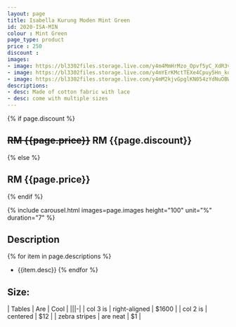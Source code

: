 ```yaml
---
layout: page
title: Isabella Kurung Moden Mint Green
id: 2020-ISA-MIN
colour : Mint Green
page_type: product
price : 250
discount : 
images:
- image: https://bl3302files.storage.live.com/y4m4MmHrMzo_Opvf5yC_XdR3vv2FSGi6FHVz0vUIjkA_LAGrbWqjHzc0PF7ooiJkVOwmkxyyDwNK0a9WFX9wi_4JExy7QlaCqhwKO813pfLYYLtOWY9PKpwKvYvwOkTVHHlCXZumsaO0uBpa7i5Qv7pPGES1xY6LSYqgJ7q_3JGfvI_41sMWtxxOSPp2PIMuS81?width=819&height=1024&cropmode=none
- image: https://bl3302files.storage.live.com/y4mYErKMctTEXe4Cpuy5Hn_kqKc1AdYjpFt1c_KmBAvnt-4hZ6W5DmuEmK-NFRoBMtAg3zboR8HY7DVxmMeEent9xKW-uYVozcHx_nsnRU4yo08PrW5ciudQjUR6jFDYP1H988yaANhoNA7rOsvB004ZtjWWAhFxiI2SBFpLlDZ9pgE0NmJgO9SKEC7rfHv3JtI?width=819&height=1024&cropmode=none
- image: https://bl3302files.storage.live.com/y4mM2kjvGpglKN054zYdNuOBWstZ1zvtecMeuRPi7l03H9Y4Qrk_uF9amDMrKAZ59Ux2b7B5wu3zRFH6QRlXrmeog5giC44BOLm925nvo8FppzzEFDWRwRwLMFYZm3wIVrm5ecJO8f-MY30LHMn920swbnYVYZzE3e_GnGynB5xXqBiU2JGceUnI8gMiObdzoVM?width=819&height=1024&cropmode=none
descriptions:
- desc: Made of cotton fabric with lace
- desc: come with multiple sizes
---
```

{% if page.discount %}
##  **~~RM {{page.price}}~~ RM {{page.discount}}**
{% else %}
## **RM {{page.price}}**
{% endif %}

{% include carousel.html images=page.images height="100" unit="%" duration="7" %}

## Description
{% for item in page.descriptions %}
- {{item.desc}}
{% endfor %}


## Size:  

| Tables        | Are           | Cool  |
|||-|
| col 3 is      | right-aligned | $1600 |
| col 2 is      | centered      |   $12 |
| zebra stripes | are neat      |    $1 |

  
